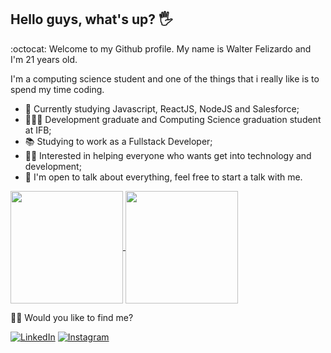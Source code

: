 ## Hello guys, what's up? 🖐️

:octocat: Welcome to my Github profile. My name is Walter Felizardo and I'm 21 years old.

<p> I'm a computing science student and one of the things that i really like is to spend my time coding. <samp></p>

- 🚀 Currently studying Javascript, ReactJS, NodeJS and Salesforce;
- 👩🏻‍🎓 Development graduate and Computing Science graduation student at IFB;
- 📚 Studying to work as a Fullstack Developer;
- 🙋🏻 Interested in helping everyone who wants get into technology and development;
- 💬 I'm open to talk about everything, feel free to start a talk with me.

<a href="https://github.com/IIcobus2">
  <img height="180em" align="center"  src="https://github-readme-stats.vercel.app/api?username=IIcobus2&count_private=true&show_icons=true&theme=midnight-purple&hide_border=true&include_all_commits=true&layout=compact&)" />
</a>
  
<a href="https://github.com/IIcobus2">
  <img height="180em" align="center" src="https://github-readme-stats-iicobus2.vercel.app/api/top-langs/?username=IIcobus2&langs_count=8&layout=compact&theme=midnight-purple&hide_border=true&include_all_commits=true&count_private=true&)" />
</a>

<br>

🐱‍🏍 Would you like to find me?

<a href="https://www.linkedin.com/in/walter-felizardo/" target="_blank"><img src="https://img.shields.io/badge/LinkedIn-%230077B5.svg?&style=flat-square&logo=linkedin&logoColor=white" alt="LinkedIn"></a> <a href="https://www.instagram.com/walter.felizardo/" target="_blank"><img src="https://img.shields.io/badge/Instagram-%23E4405F.svg?&style=flat-square&logo=instagram&logoColor=white" alt="Instagram"></a>
